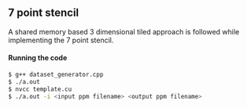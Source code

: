 ## 7 point stencil

A shared memory based 3 dimensional tiled approach is followed while implementing the 7 point stencil.

#### Running the code

```sh
$ g++ dataset_generator.cpp
$ ./a.out
$ nvcc template.cu
$ ./a.out -i <input ppm filename> <output ppm filename>
```

